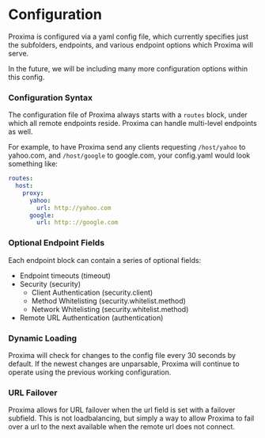 # Configuration

Proxima is configured via a yaml config file, which currently specifies just the subfolders, endpoints, and various endpoint options which Proxima will serve. 

In the future, we will be including many more configuration options within this config.

### Configuration Syntax

The configuration file of Proxima always starts with a `routes` block, under which all remote endpoints reside. Proxima can handle multi-level endpoints as well.

For example, to have Proxima send any clients requesting `/host/yahoo` to yahoo.com, and `/host/google` to google.com, your config.yaml would look something like:
```yaml
routes:
  host:
    proxy:
      yahoo:
        url: http://yahoo.com
      google:
        url: http:://google.com
```

### Optional Endpoint Fields

Each endpoint block can contain a series of optional fields:

- Endpoint timeouts (timeout)
- Security (security)
  - Client Authentication (security.client)  
  - Method Whitelisting  (security.whitelist.method)
  - Network Whitelisting  (security.whitelist.method)
- Remote URL Authentication  (authentication)


### Dynamic Loading

Proxima will check for changes to the config file every 30 seconds by default. If the newest changes are unparsable, Proxima will continue to operate using the previous working configuration.

### URL Failover

Proxima allows for URL failover when the url field is set with a failover subfield. This is not loadbalancing, but simply a way to allow Proxima to fail over a url to the next available when the remote url does not connect.
